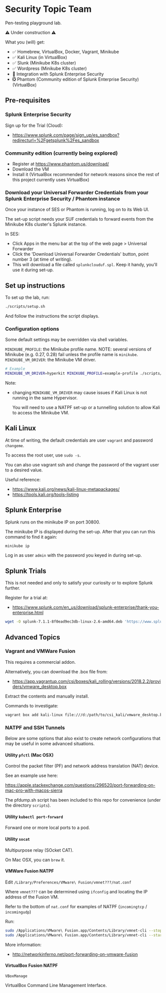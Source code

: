 # Security Topic Team

Pen-testing playground lab.

⚠️ Under construction ⚠️

What you (will) get:

  - ✅ Homebrew, VirtualBox, Docker, Vagrant, Minikube
  - ✅ Kali Linux (in VirtualBox)
  - ✅ Slunk (Minikube K8s cluster)
  - ✅ Wordpress (Minikube K8s cluster)
  - 🐣 Integration with Splunk Enterprise Security
  - ❎ Phantom (Community edition of Splunk Enterprise Security) (VirtualBox)

## Pre-requisites

### Splunk Enterprise Security

Sign up for the Trial (Cloud):

  - https://www.splunk.com/page/sign_up/es_sandbox?redirecturl=%2Fgetsplunk%2Fes_sandbox

### Community edition (currently being explored)

  - Register at https://www.phantom.us/download/
  - Download the VM
  - Install it (VirtualBox recommended for network reasons since the rest of this project currently uses VirtualBox)

### Download your Universal Forwarder Credentials from your Splunk Enterprise Security / Phantom instance

Once your instance of SES or Phantom is running, log on to its Web UI.

The set-up script needs your SUF credentials to forward events from the Minikube K8s cluster's Splunk instance.

In SES:

  - Click Apps in the menu bar at the top of the web page > Universal Forwarder
  - Click the 'Download Universal Forwarder Credentials' button, point number 3 (at time of writing).
  - This will download a file called `splunkclouduf.spl`. Keep it handy, you'll use it during set-up.

## Set up instructions

To set up the lab, run:

```bash
./scripts/setup.sh
```

And follow the instructions the script displays.

### Configuration options

Some default settings may be overridden via shell variables.

`MINIKUBE_PROFILE`: the Minikube profile name. NOTE: several versions of Minikube (e.g. 0.27, 0.28) fail unless the profile name is `minikube`.
`MINIKUBE_VM_DRIVER`: the Minikube VM driver.

```bash
# Example
MINIKUBE_VM_DRIVER=hyperkit MINIKUBE_PROFILE=example-profile ./scripts/setup.sh
```

Note:
- changing `MINIKUBE_VM_DRIVER` may cause issues if Kali Linux is not running in the same Hypervisor.

  You will need to use a NATPF set-up or a tunnelling solution to allow Kali to access the Minikube VM.

## Kali Linux

At time of writing, the default credentials are user `vagrant` and password `changeme`.

To access the root user, use `sudo -s`.

You can also use vagrant ssh and change the password of the vagrant user to a desired value.

Useful reference:

- https://www.kali.org/news/kali-linux-metapackages/
- https://tools.kali.org/tools-listing

## Splunk Enterprise

Splunk runs on the minikube IP on port 30800.

The minikube IP is displayed during the set-up. After that you can run this command to find it again:

```bash
minikube ip
```

Log in as user `admin` with the password you keyed in during set-up.

## Splunk Trials

This is not needed and only to satisfy your curiosity or to explore Splunk further.

Register for a trial at:

- https://www.splunk.com/en_us/download/splunk-enterprise/thank-you-enterprise.html

```bash
wget -O splunk-7.1.1-8f0ead9ec3db-linux-2.6-amd64.deb 'https://www.splunk.com/bin/splunk/DownloadActivityServlet?architecture=x86_64&platform=linux&version=7.1.1&product=splunk&filename=splunk-7.1.1-8f0ead9ec3db-linux-2.6-amd64.deb&wget=true'
```

## Advanced Topics

### Vagrant and VMWare Fusion

This requires a commercial addon.

Alternatively, you can download the .box file from:

- https://app.vagrantup.com/csi/boxes/kali_rolling/versions/2018.2.2/providers/vmware_desktop.box

Extract the contents and manually install.

Commands to investigate:

```bash
vagrant box add kali-linux file:///d:/path/to/csi_kali/vmware_desktop.box
```

### NATPF and SSH Tunnels

Below are some options that also exist to create network configurations that may be useful in some advanced situations.

#### Utility `pfctl` (Mac OSX)

Control the packet filter (PF) and network address translation (NAT) device.

See an example use here:

https://apple.stackexchange.com/questions/296520/port-forwarding-on-mac-pro-with-macos-sierra

The pfdump.sh script has been included to this repo for convenience (under the directory `scripts`).
     
#### Utility `kubectl port-forward`

Forward one or more local ports to a pod.

#### Utility `socat`

Multipurpose relay (SOcket CAT).

On Mac OSX, you can `brew` it.

#### VMWare Fusion NATPF

Edit `/Library/Preferences/VMware\ Fusion/vmnet???/nat.conf`

Where `vmnet???` can be determined using `ifconfig` and locating the IP address of the Fusion VM.

Refer to the bottom of `nat.conf` for examples of NATPF (`incomingtcp` / `incomingudp`)

Run:

```bash
sudo /Applications/VMware\ Fusion.app/Contents/Library/vmnet-cli --stop
sudo /Applications/VMware\ Fusion.app/Contents/Library/vmnet-cli --start
```

More information:

- http://networkinferno.net/port-forwarding-on-vmware-fusion

#### VirtualBox Fusion NATPF

`VBoxManage`

VirtualBox Command Line Management Interface.
